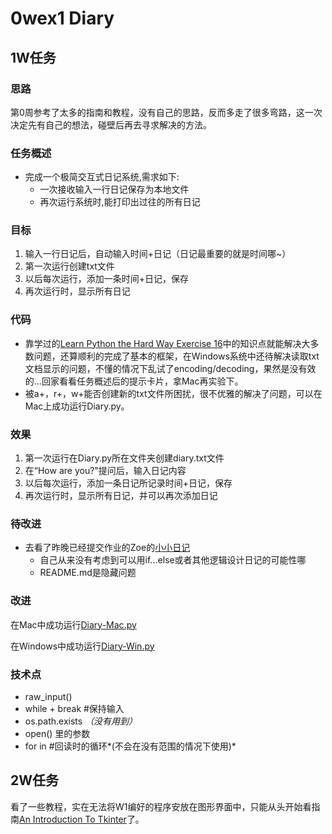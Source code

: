 # 0wex1 Diary

## 1W任务

### 思路
第0周参考了太多的指南和教程，没有自己的思路，反而多走了很多弯路，这一次决定先有自己的想法，碰壁后再去寻求解决的方法。



### 任务概述
* 完成一个极简交互式日记系统,需求如下:
  * 一次接收输入一行日记保存为本地文件
  * 再次运行系统时,能打印出过往的所有日记


### 目标
1. 输入一行日记后，自动输入时间+日记（日记最重要的就是时间哪~）
2. 第一次运行创建txt文件
3. 以后每次运行，添加一条时间+日记，保存
4. 再次运行时，显示所有日记


### 代码
* 靠学过的[Learn Python the Hard Way Exercise 16](http://learnpythonthehardway.org/book/ex16.html)中的知识点就能解决大多数问题，还算顺利的完成了基本的框架，在Windows系统中还待解决读取txt文档显示的问题，不懂的情况下乱试了encoding/decoding，果然是没有效的...回家看看任务概述后的提示卡片，拿Mac再实验下。
* 被a+，r+，w+能否创建新的txt文件所困扰，很不优雅的解决了问题，可以在Mac上成功运行Diary.py。

### 效果
1. 第一次运行在Diary.py所在文件夹创建diary.txt文件
2. 在“How are you?"提问后，输入日记内容
3. 以后每次运行，添加一条日记所记录时间+日记，保存
4. 再次运行时，显示所有日记，并可以再次添加日记

### 待改进
* 去看了昨晚已经提交作业的Zoe的[小小日记](https://github.com/OpenMindClub/OMOOC2py/issues/26)
   * 自己从来没有考虑到可以用if...else或者其他逻辑设计日记的可能性哪
   * README.md是隐藏问题

### 改进
在Mac中成功运行[Diary-Mac.py](https://github.com/Iris-Di/OMOOC2py/blob/master/_src/om2py0w/0wex1/Diary-Mac.py)

在Windows中成功运行[Diary-Win.py](https://github.com/Iris-Di/OMOOC2py/blob/master/_src/om2py0w/0wex1/Diary-Win.py)

### 技术点
* raw_input()
* while + break #保持输入
* os.path.exists *（没有用到）*
* open() 里的参数
* for in #回读时的循环*(不会在没有范围的情况下使用)*

## 2W任务
看了一些教程，实在无法将W1编好的程序安放在图形界面中，只能从头开始看指南[An Introduction To Tkinter](http://effbot.org/tkinterbook/tkinter-index.htm)了。


















